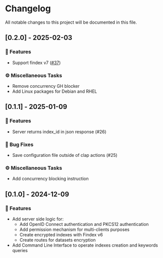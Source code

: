 # Changelog

All notable changes to this project will be documented in this file.

## [0.2.0] - 2025-02-03

### 🚀 Features

- Support findex v7 ([#37](https://github.com/Cosmian/kms/pull/37))

### ⚙️ Miscellaneous Tasks

- Remove concurrency GH blocker
- Add Linux packages for Debian and RHEL

## [0.1.1] - 2025-01-09

### 🚀 Features

- Server returns index_id in json response (#26)

### 🐛 Bug Fixes

- Save configuration file outside of clap actions (#25)

### ⚙️ Miscellaneous Tasks

- Add concurrency blocking instruction

## [0.1.0] - 2024-12-09

### 🚀 Features

- Add server side logic for:
  - Add OpenID Connect authentication and PKCS12 authentication
  - Add permission mechanism for multi-clients purposes
  - Create encrypted indexes with Findex v6
  - Create routes for datasets encryption
- Add Command Line Interface to operate indexes creation and keywords queries

<!-- generated by git-cliff -->
